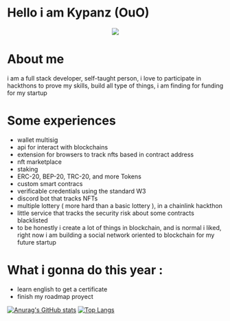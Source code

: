 # Hello i am Kypanz (OuO)

<p align="center">
  <a href="https://skillicons.dev">
    <img src="https://skillicons.dev/icons?i=git,js,html,css,typescript,nodejs,solidity,expressjs,react,nextjs,cpp,java,python,wordpress" />
  </a>
</p>

# About me
i am a full stack developer, self-taught person, i love to participate in hackthons to prove my skills, build all type of things, i am finding for funding for my startup

# Some experiences
- wallet multisig
- api for interact with blockchains
- extension for browsers to track nfts based in contract address
- nft marketplace
- staking
- ERC-20, BEP-20, TRC-20, and more Tokens
- custom smart contracs
- verificable credentials using the standard W3
- discord bot that tracks NFTs
- multiple lottery ( more hard than a basic lottery ), in a chainlink hackthon
- little service that tracks the security risk about some contracts blacklisted
- to be honestly i create a lot of things in blockchain, and is normal i liked, right now i am building a social network oriented to blockchain for my future startup

# What i gonna do this year :
- learn english to get a certificate
- finish my roadmap proyect

[![Anurag's GitHub stats](https://github-readme-stats.vercel.app/api?username=kypanz)](https://github.com/kypanz/github-readme-stats)  [![Top Langs](https://github-readme-stats.vercel.app/api/top-langs/?username=kypanz&hide_progress=true)](https://github.com/kypanz/github-readme-stats)

